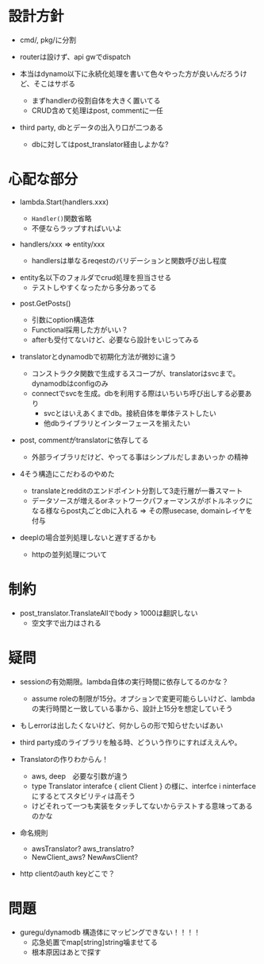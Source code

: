 # 設計方針
* cmd/, pkg/に分割
* routerは設けず、api gwでdispatch
* 本当はdynamo以下に永続化処理を書いて色々やった方が良いんだろうけど、そこはサボる
    - まずhandlerの役割自体を大きく置いてる
    - CRUD含めて処理はpost, commentに一任
    
* third party, dbとデータの出入り口が二つある
    - dbに対してはpost_translator経由しよかな?
    
# 心配な部分
* lambda.Start(handlers.xxx)
    - `Handler()`関数省略
    - 不便ならラップすればいいよ
    
* handlers/xxx => entity/xxx
    - handlersは単なるreqestのバリデーションと関数呼び出し程度
- entity名以下のフォルダでcrud処理を担当させる
    - テストしやすくなったから多分あってる
 
* post.GetPosts()
    - 引数にoption構造体
    - Functional採用した方がいい？
    - afterも受付てないけど、必要なら設計をいじってみる
    
 * translatorとdynamodbで初期化方法が微妙に違う
    - コンストラクタ関数で生成するスコープが、translatorはsvcまで。dynamodbはconfigのみ
    - connectでsvcを生成。dbを利用する際はいちいち呼び出しする必要あり
      - svcとはいえあくまでdb。接続自体を単体テストしたい
      - 他dbライブラリとインターフェースを揃えたい
 
 * post, commentがtranslatorに依存してる
    - 外部ライブラリだけど、やってる事はシンプルだしまあいっか の精神

* 4そう構造にこだわるのやめた
    - translateとredditのエンドポイント分割して3走行層が一番スマート
    - データソースが増えるorネットワークパフォーマンスがボトルネックになる様ならpost丸ごとdbに入れる
        => その際usecase, domainレイヤを付与

* deeplの場合並列処理しないと遅すぎるかも
    - httpの並列処理について
# 制約
* post_translator.TranslateAllでbody > 1000は翻訳しない
    - 空文字で出力はされる
 
 # 疑問
 * sessionの有効期限。lambda自体の実行時間に依存してるのかな？
    - assume roleの制限が15分。オプションで変更可能らしいけど、lambdaの実行時間と一致している事から、設計上15分を想定していそう
  
 * もしerrorは出したくないけど、何かしらの形で知らせたいばあい
 
 * third party成のライブラリを触る時、どういう作りにすればええんや。
 
 * Translatorの作りわからん！
    - aws, deep　必要な引数が違う
    - type Translator interafce { client Client } の様に、interfce i ninterfaceにするとてスタビリティは高そう
    - けどそれって一つも実装をタッチしてないからテストする意味ってあるのかな
 * 命名規則
    - awsTranslator? aws_translatro?
    - NewClient_aws? NewAwsClient?
    
  * http clientのauth keyどこで？
 # 問題
 * guregu/dynamodb 構造体にマッピングできない！！！！
    - 応急処置でmap[string]string噛ませてる
    - 根本原因はあとで探す